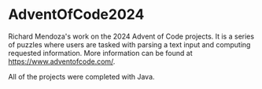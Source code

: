 # AdventOfCode2024
Richard Mendoza's work on the 2024 Advent of Code projects. It is a series of puzzles where users are tasked with parsing a text input and computing requested information. More information can be found at https://www.adventofcode.com/.

All of the projects were completed with Java.
